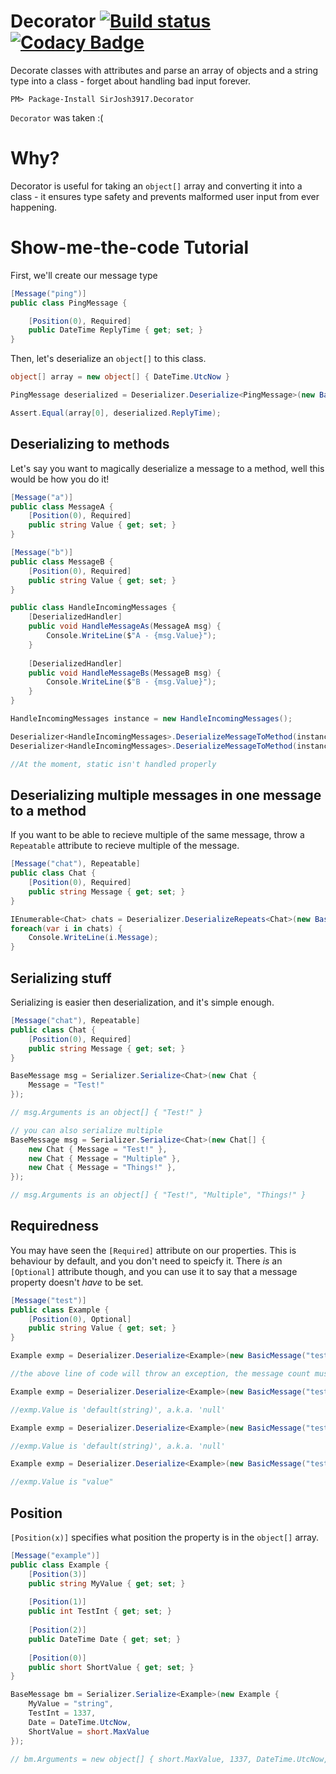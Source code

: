 # Decorator [![Build status](https://ci.appveyor.com/api/projects/status/6ooio3rqlsbhs1q2?svg=true)](https://ci.appveyor.com/project/SirJosh3917/decorator) [![Codacy Badge](https://api.codacy.com/project/badge/Grade/43061e7f10a04bfd8dd91f185fc1303a)](https://www.codacy.com/app/SirJosh3917/Decorator?utm_source=github.com&amp;utm_medium=referral&amp;utm_content=SirJosh3917/Decorator&amp;utm_campaign=Badge_Grade)
Decorate classes with attributes and parse an array of objects and a string type into a class - forget about handling bad input forever.

```
PM> Package-Install SirJosh3917.Decorator
```

`Decorator` was taken :(

# Why?
Decorator is useful for taking an `object[]` array and converting it into a class - it ensures type safety and prevents malformed user input from ever happening.

# Show-me-the-code Tutorial
First, we'll create our message type

```cs
[Message("ping")]
public class PingMessage {

    [Position(0), Required]
    public DateTime ReplyTime { get; set; }
}
```

Then, let's deserialize an `object[]` to this class.

```cs
object[] array = new object[] { DateTime.UtcNow }

PingMessage deserialized = Deserializer.Deserialize<PingMessage>(new BasicMessage("ping", array));

Assert.Equal(array[0], deserialized.ReplyTime);
```

## Deserializing to methods
Let's say you want to magically deserialize a message to a method, well this would be how you do it!

```cs
[Message("a")]
public class MessageA {
    [Position(0), Required]
    public string Value { get; set; }
}

[Message("b")]
public class MessageB {
    [Position(0), Required]
    public string Value { get; set; }
}

public class HandleIncomingMessages {
    [DeserializedHandler]
    public void HandleMessageAs(MessageA msg) {
        Console.WriteLine($"A - {msg.Value}");
    }
    
    [DeserializedHandler]
    public void HandleMessageBs(MessageB msg) {
        Console.WriteLine($"B - {msg.Value}");
    }
}

HandleIncomingMessages instance = new HandleIncomingMessages();

Deserializer<HandleIncomingMessages>.DeserializeMessageToMethod(instance, new BasicMessage("b", "Hello, "));
Deserializer<HandleIncomingMessages>.DeserializeMessageToMethod(instance, new BasicMessage("a", "World!"));

//At the moment, static isn't handled properly
```

## Deserializing multiple messages in one message to a method
If you want to be able to recieve multiple of the same message, throw a `Repeatable` attribute to recieve multiple of the message.

```cs
[Message("chat"), Repeatable]
public class Chat {
    [Position(0), Required]
    public string Message { get; set; }
}

IEnumerable<Chat> chats = Deserializer.DeserializeRepeats<Chat>(new BasicMessage("chat", "These", "Are", "Multiple", "Messages!"));
foreach(var i in chats) {
    Console.WriteLine(i.Message);
}
```

## Serializing stuff
Serializing is easier then deserialization, and it's simple enough.

```cs
[Message("chat"), Repeatable]
public class Chat {
    [Position(0), Required]
    public string Message { get; set; }
}

BaseMessage msg = Serializer.Serialize<Chat>(new Chat {
    Message = "Test!"
});

// msg.Arguments is an object[] { "Test!" }

// you can also serialize multiple
BaseMessage msg = Serializer.Serialize<Chat>(new Chat[] {
    new Chat { Message = "Test!" },
    new Chat { Message = "Multiple" },
    new Chat { Message = "Things!" },
});

// msg.Arguments is an object[] { "Test!", "Multiple", "Things!" }
```

## Requiredness

You may have seen the `[Required]` attribute on our properties. This is behaviour by default, and you don't need to speicfy it.
There *is* an `[Optional]` attribute though, and you can use it to say that a message property doesn't *have* to be set.

```cs
[Message("test")]
public class Example {
    [Position(0), Optional]
    public string Value { get; set; }
}

Example exmp = Deserializer.Deserialize<Example>(new BasicMessage("test"));

//the above line of code will throw an exception, the message count must be 1

Example exmp = Deserializer.Deserialize<Example>(new BasicMessage("test", null));

//exmp.Value is 'default(string)', a.k.a. 'null'

Example exmp = Deserializer.Deserialize<Example>(new BasicMessage("test", 1929495));

//exmp.Value is 'default(string)', a.k.a. 'null'

Example exmp = Deserializer.Deserialize<Example>(new BasicMessage("test", "value"));

//exmp.Value is "value"
```

## Position

`[Position(x)]` specifies what position the property is in the `object[]` array.

```cs
[Message("example")]
public class Example {
    [Position(3)]
    public string MyValue { get; set; }
    
    [Position(1)]
    public int TestInt { get; set; }
    
    [Position(2)]
    public DateTime Date { get; set; }
    
    [Position(0)]
    public short ShortValue { get; set; }
}

BaseMessage bm = Serializer.Serialize<Example>(new Example {
    MyValue = "string",
    TestInt = 1337,
    Date = DateTime.UtcNow,
    ShortValue = short.MaxValue
});

// bm.Arguments = new object[] { short.MaxValue, 1337, DateTime.UtcNow, "string" };
```